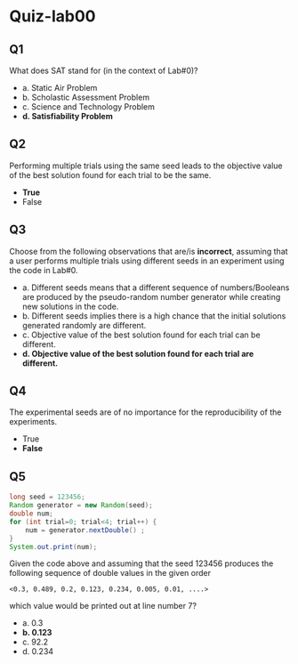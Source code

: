 # Quiz-lab00

## Q1

What does SAT stand for (in the context of Lab#0)?

-   a. Static Air Problem
-   b. Scholastic Assessment Problem
-   c. Science and Technology Problem
-   **d. Satisfiability Problem**

## Q2

Performing multiple trials using the same seed leads to the objective value of the best solution found for each trial to be the same.

-   **True** 
-   False

## Q3

Choose from the following observations that are/is **incorrect**, assuming that a user performs multiple trials using different seeds in an experiment using the code in Lab#0. 

-   a. Different seeds means that a different sequence of numbers/Booleans are produced by the pseudo-random number generator while creating new solutions in the code.
-   b. Different seeds implies there is a high chance that the initial solutions generated randomly are different.
-   c. Objective value of the best solution found for each trial can be different.
-   **d. Objective value of the best solution found for each trial are different.**

## Q4

The experimental seeds are of no importance for the reproducibility of the experiments.

-   True
-   **False** 

## Q5

```java
long seed = 123456; 
Random generator = new Random(seed); 
double num;
for (int trial=0; trial<4; trial++) {
	num = generator.nextDouble() ; 
}
System.out.print(num);
```

Given the code above and assuming that the seed 123456 produces the following sequence of double values in the given order

`<0.3, 0.489, 0.2, 0.123, 0.234, 0.005, 0.01, ....>`

which value would be printed out at line number 7?

-   a. 0.3
-   **b. 0.123**
-   c. 92.2
-   d. 0.234

